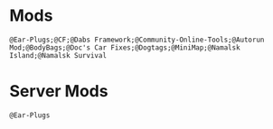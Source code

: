 # Mods

`@Ear-Plugs;@CF;@Dabs Framework;@Community-Online-Tools;@Autorun Mod;@BodyBags;@Doc's Car Fixes;@Dogtags;@MiniMap;@Namalsk Island;@Namalsk Survival`

# Server Mods

`@Ear-Plugs`
